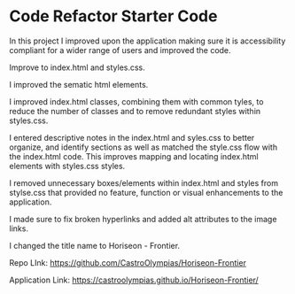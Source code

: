 # Code Refactor Starter Code

In this project I improved upon the application making sure it is accessibility compliant for a wider range of users and improved the code.

Improve to index.html and styles.css.

I improved the sematic html elements.

I improved index.html classes, combining them with common tyles, to reduce the number of classes and to remove redundant styles within styles.css.

I entered descriptive notes in the index.html and syles.css to better organize, and identify sections as well as matched the style.css flow with the index.html code. This improves mapping and locating index.html elements with styles.css styles.

I removed unnecessary boxes/elements within index.html and styles from stylse.css that provided no feature, function or visual enhancements to the application.

I made sure to fix broken hyperlinks and added alt attributes to the image links.

I changed the title name to Horiseon - Frontier.

Repo LInk: https://github.com/CastroOlympias/Horiseon-Frontier

Application Link: https://castroolympias.github.io/Horiseon-Frontier/
